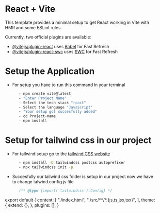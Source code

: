 # React + Vite

This template provides a minimal setup to get React working in Vite with HMR and some ESLint rules.

Currently, two official plugins are available:

- [@vitejs/plugin-react](https://github.com/vitejs/vite-plugin-react/blob/main/packages/plugin-react/README.md) uses [Babel](https://babeljs.io/) for Fast Refresh
- [@vitejs/plugin-react-swc](https://github.com/vitejs/vite-plugin-react-swc) uses [SWC](https://swc.rs/) for Fast Refresh

# Setup the Application

- For setup you have to run this command in your terminal
  
  ```bash
     - npm create vite@latest
     - "Enter Project Name"
     - Select the tech stack "react"
     - Select the language "JavaScript"
     - "Your setup got succesfully added"
     - cd Project-name
     - npm install
  ```

# Setup for tailwind css in our project

- For tailwind setup go to the [tailwind CSS website](https://tailwindcss.com/docs/guides/vite)

  ```bash
     - npm install -D tailwindcss postcss autoprefixer
     - npx tailwindcss init -p
  ```

- Succesfully our tailwind css folder is setup in our project now we have to change talwind.config.js file

  ```js
     /** @type {import('tailwindcss').Config} */
export default {
  content: [
    "./index.html",
    "./src/**/*.{js,ts,jsx,tsx}",
  ],
  theme: {
    extend: {},
  },
  plugins: [],
}
  ```
  
